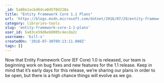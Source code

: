 ```yaml
---
_id: 5a88e1acbd6dca0d5f0d228a
title: "Entity Framework Core 1.1 Plans"
url: 'https://blogs.msdn.microsoft.com/dotnet/2016/07/29/entity-framework-core-1-1-plans/'
category: libraries-tools
slug: 'entity-framework-core-1-1-plans'
user_id: 5a83ce59d6eb0005c4ecda2c
username: 'bill-s'
createdOn: '2016-07-30T09:13:11.000Z'
tags: []
---
```


Now that Entity Framework Core (EF Core) 1.0 is released, our team is beginning work on bug fixes and new features for the 1.1 release. Keep in mind that it’s early days for this release, we’re sharing our plans in order to be open, but there is a high chance things will evolve as we go.

